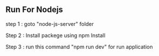 ## Run For  Nodejs
step 1 : goto "node-js-server" folder

Step 2 : Install packege using npm Install

Step 3 : run this command  "npm run dev" for run application
